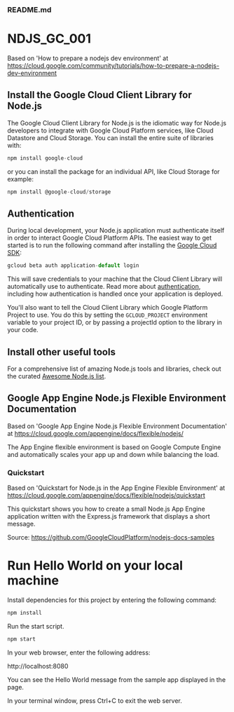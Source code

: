 ### README.md

# NDJS_GC_001

Based on 'How to prepare a nodejs dev environment' at https://cloud.google.com/community/tutorials/how-to-prepare-a-nodejs-dev-environment

## Install the Google Cloud Client Library for Node.js

The Google Cloud Client Library for Node.js is the idiomatic way for Node.js developers to integrate with Google Cloud Platform services, like Cloud Datastore and Cloud Storage. You can install the entire suite of libraries with:

```javascript
npm install google-cloud
```

or you can install the package for an individual API, like Cloud Storage for example:

```javascript
npm install @google-cloud/storage
```

## Authentication

During local development, your Node.js application must authenticate itself in order to interact Google Cloud Platform APIs. The easiest way to get started is to run the following command after installing the [Google Cloud SDK](https://cloud.google.com/sdk/):

```javascript
gcloud beta auth application-default login
```

This will save credentials to your machine that the Cloud Client Library will automatically use to authenticate. Read more about [authentication](https://cloud.google.com/docs/authentication#getting_credentials_for_server-centric_flow), including how authentication is handled once your application is deployed.

You'll also want to tell the Cloud Client Library which Google Platform Project to use. You do this by setting the ```GCLOUD_PROJECT``` environment variable to your project ID, or by passing a projectId option to the library in your code. 

## Install other useful tools

For a comprehensive list of amazing Node.js tools and libraries, check out the curated [Awesome Node.js list](https://github.com/sindresorhus/awesome-nodejs).

## Google App Engine Node.js Flexible Environment Documentation

Based on 'Google App Engine Node.js Flexible Environment Documentation' at https://cloud.google.com/appengine/docs/flexible/nodejs/

The App Engine flexible environment is based on Google Compute Engine and automatically scales your app up and down while balancing the load.

### Quickstart

Based on 'Quickstart for Node.js in the App Engine Flexible Environment' at https://cloud.google.com/appengine/docs/flexible/nodejs/quickstart

This quickstart shows you how to create a small Node.js App Engine application written with the Express.js framework that displays a short message.

Source: https://github.com/GoogleCloudPlatform/nodejs-docs-samples

# Run Hello World on your local machine

Install dependencies for this project by entering the following command:

```javascript
npm install
```

Run the start script.

```javascript
npm start
```

In your web browser, enter the following address:

http://localhost:8080

You can see the Hello World message from the sample app displayed in the page.

In your terminal window, press Ctrl+C to exit the web server.

